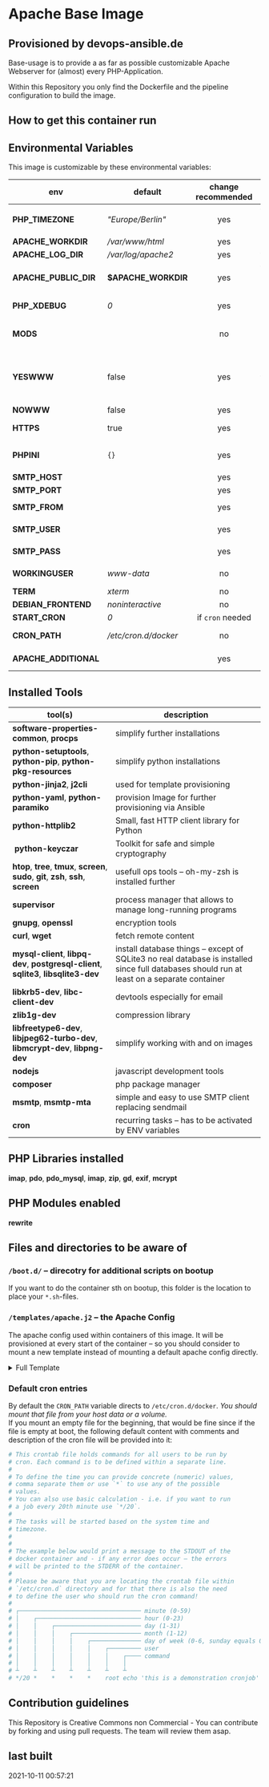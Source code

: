 # Apache Base Image
## Provisioned by devops-ansible.de

Base-usage is to provide a as far as possible customizable Apache Webserver for (almost) every PHP-Application.

Within this Repository you only find the Dockerfile and the pipeline configuration to build the image.

## How to get this container run

## Environmental Variables

This image is customizable by these environmental variables:

| env                   | default               | change recommended | description |
| --------------------- | --------------------- |:------------------:| ----------- |
| **PHP_TIMEZONE**      | *"Europe/Berlin"*     | yes                | timezone-file to use as default – can be one value selected out of `/usr/share/zoneinfo/`, i.e. `<region>/<city>` |
| **APACHE\_WORKDIR**   | */var/www/html*       | yes                | home folder of apache web application |
| **APACHE\_LOG\_DIR**  | */var/log/apache2*    | yes                | folder for log files of apache |
| **APACHE\_PUBLIC\_DIR** | **$APACHE\_WORKDIR** | yes               | folder used within apache configuration to be published – can be usefull if i.e. subfolder `public` of webproject should be exposed |
| **PHP_XDEBUG**        | *0*                   | yes                | You can use this to enable xdebug. start-apache2 script will enable xdebug if **PHP_XDEBUG** is set to *1* |
| **MODS**              |                       | no                 | space separated list of PHP modules to be enabled on boot – modules have to be installed (i.e. through a special bootup script within `/boot.d/`-folder) |
| **YESWWW**            | false                 | yes                | Duplicate content has to be avoided – therefore a decision for containers delivering content of `www.domain.tld` and `domain.tld` has to be made which one should be the mainly used one. **YESWWW** will be overridden by **NOWWW** if both are true. |
| **NOWWW**             | false                 | yes                | See **YESWWW** |
| **HTTPS**             | true                  | yes                | relevant for **YESWWW** and **NOWWW** since config rules have to be adjusted. |
| **PHPINI**            | `{}`                  | yes                | JSON-String of key value dictionary to define additional ini settings for `php.ini`, i.e. `{"post_max_size":"250M","upload_max_filesize":"250M"}` |
| **SMTP\_HOST**        |                       | yes                | should be set to your smtp host, i.e. `mail.example.com` |
| **SMTP\_PORT**        |                       | yes                | defaults to `587` |
| **SMTP\_FROM**        |                       | yes                | should be set to your sending from address, i.e. `motiontool@example.com` |
| **SMTP\_USER**        |                       | yes                | defaults to `SMTP_FROM` and has to be the user, you are authenticating on the **SMTP_HOST** |
| **SMTP\_PASS**        |                       | yes                | should be set to your plaintext(!) smtp password, i.e. `I'm very Secr3t!` |
| **WORKINGUSER**       | *www-data*            | no                 | user that works as apache user – not implemented changable |
| **TERM**              | *xterm*               | no                 | set terminal type – default *xterm* provides 16 colors |
| **DEBIAN\_FRONTEND**  | *noninteractive*      | no                 | set frontent to use – default self-explaining  |
| **START_CRON**        | *0*                   | if `cron` needed   | set to `1` if cron should be startet at boot of the container |
| **CRON_PATH**         | */etc/cron.d/docker*  | no                 | path to default cron file that will be provided with the default crontab content, see below |
| **APACHE_ADDITIONAL** |                       | yes                | additional configuration for apache – may be multiline content, but is no more Portainer-safe if multiline! |


## Installed Tools

| tool(s)                      | description |
| ---------------------------- | ----------- |
| **software-properties-common**, **procps** | simplify further installations |
| **python-setuptools**, **python-pip**, **python-pkg-resources** | simplify python installations |
| **python-jinja2**, **j2cli** | used for template provisioning |
| **python-yaml**, **python-paramiko** | provision Image for further provisioning via Ansible | **vim**, **nano**            | editors |
| **python-httplib2**            | Small, fast HTTP client library for Python |
| **python-keyczar**             | Toolkit for safe and simple cryptography |
| **htop**, **tree**, **tmux**, **screen**, **sudo**, **git**, **zsh**, **ssh**, **screen** | usefull ops tools – oh-my-zsh is installed further|
| **supervisor**               | process manager that allows to manage long-running programs |
| **gnupg**, **openssl**       | encryption tools |
| **curl**, **wget**           | fetch remote content |
| **mysql-client**, **libpq-dev**, **postgresql-client**, **sqlite3**, **libsqlite3-dev** | install database things – except of SQLite3 no real database is installed since full databases should run at least on a separate container |
| **libkrb5-dev**, **libc-client-dev** | devtools especially for email |
| **zlib1g-dev**               | compression library |
| **libfreetype6-dev**, **libjpeg62-turbo-dev**, **libmcrypt-dev**, **libpng-dev** | simplify working with and on images |
| **nodejs**                   | javascript development tools |
| **composer**                 | php package manager |
| **msmtp**, **msmtp-mta**     | simple and easy to use SMTP client replacing sendmail |
| **cron**                     | recurring tasks – has to be activated by ENV variables |

## PHP Libraries installed

**imap**, **pdo**, **pdo_mysql**, **imap**, **zip**, **gd**, **exif**, **mcrypt**

## PHP Modules enabled

**rewrite**

## Files and directories to be aware of

### `/boot.d/` – direcotry for additional scripts on bootup

If you want to do the container sth on bootup, this folder is the location to place your `*.sh`-files.

### `/templates/apache.j2` – the Apache Config

The apache config used within containers of this image. It will be provisioned at every start of the container – so you should consider to mount a new template instead of mounting a default apache config directly.

<details>
 <summary>Full Template</summary>

```jinja2
<VirtualHost *:80>

    ServerAdmin root
    DocumentRoot {{ APACHE_PUBLIC_DIR | default(APACHE_WORKDIR) }}

    <Directory {{ APACHE_PUBLIC_DIR | default(APACHE_WORKDIR) }}/>
        Options Indexes FollowSymLinks MultiViews
        AllowOverride All
        Order deny,allow
        Allow from all
    </Directory>

    AccessFileName .htaccess
	<FilesMatch "^\.ht">
		Require all denied
	</FilesMatch>

    LogFormat "%v:%p %h %l %u %t \"%r\" %>s %O \"%{Referer}i\" \"%{User-Agent}i\"" vhost_combined
	LogFormat "%h %l %u %t \"%r\" %>s %O \"%{Referer}i\" \"%{User-Agent}i\"" combined
	LogFormat "%h %l %u %t \"%r\" %>s %O" common
	LogFormat "%{Referer}i -> %U" referer
	LogFormat "%{User-agent}i" agent

    CustomLog /proc/self/fd/1 combined

    <FilesMatch \.php$>
		SetHandler application/x-httpd-php
	</FilesMatch>

    ErrorLog {{ APACHE_LOG_DIR }}/error.log
    CustomLog {{ APACHE_LOG_DIR }}/access.log combined

    # Multiple DirectoryIndex directives within the same context will add
	# to the list of resources to look for rather than replace
	# https://httpd.apache.org/docs/current/mod/mod_dir.html#directoryindex
	DirectoryIndex disabled
	DirectoryIndex index.php index.html

</VirtualHost>
```
</details>

### Default cron entries

By default the `CRON_PATH` variable directs to `/etc/cron.d/docker`. *You should mount that file from your host data or a volume.*  
If you mount an empty file for the beginning, that would be fine since if the file is empty at boot, the following default content with comments and description of the cron file will be provided into it:

```sh
# This crontab file holds commands for all users to be run by
# cron. Each command is to be defined within a separate line.
#
# To define the time you can provide concrete (numeric) values,
# comma separate them or use `*` to use any of the possible
# values.
# You can also use basic calculation - i.e. if you want to run
# a job every 20th minute use `*/20`.
#
# The tasks will be started based on the system time and
# timezone.
#
#
# The example below would print a message to the STDOUT of the
# docker container and - if any error does occur – the errors
# will be printed to the STDERR of the container.
#
# Please be aware that you are locating the crontab file within
# `/etc/cron.d` directory and for that there is also the need
# to define the user who should run the cron command!
#
# ┌────────────────────────────────── minute (0-59)
# │    ┌───────────────────────────── hour (0-23)
# │    │    ┌──────────────────────── day (1-31)
# │    │    │    ┌─────────────────── month (1-12)
# │    │    │    │    ┌────────────── day of week (0-6, sunday equals 0)
# │    │    │    │    │    ┌───────── user
# │    │    │    │    │    │    ┌──── command
# │    │    │    │    │    │    │
# ┴    ┴    ┴    ┴    ┴    ┴    ┴
# */20 *    *    *    *    root echo 'this is a demonstration cronjob'  1> /proc/1/fd/1  2> /proc/1/fd/2
```

## Contribution guidelines

This Repository is Creative Commons non Commercial - You can contribute by forking and using pull requests. The team will review them asap.

## last built

2021-10-11 00:57:21
